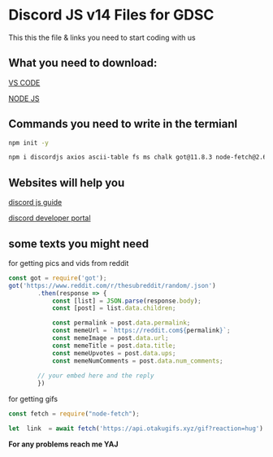 # Discord JS v14 Files for GDSC

This this the file & links you need to start coding with us

## What you need to download:

[VS CODE](https://code.visualstudio.com/download)

[NODE JS](https://nodejs.org/en/download/)

## Commands you need to write in the termianl

```bash
npm init -y
```

```bash
npm i discordjs axios ascii-table fs ms chalk got@11.8.3 node-fetch@2.6.7
```

## Websites will help you
[discord js guide](https://discordjs.guide/#before-you-begin)

[discord developer portal](https://discord.com/developers/applications)




## some texts you might need 
for getting pics and vids from reddit
```javascript
const got = require('got');
got('https://www.reddit.com/r/thesubreddit/random/.json')
        .then(response => {
            const [list] = JSON.parse(response.body);
            const [post] = list.data.children;

            const permalink = post.data.permalink;
            const memeUrl = `https://reddit.com${permalink}`;
            const memeImage = post.data.url;
            const memeTitle = post.data.title;
            const memeUpvotes = post.data.ups;
            const memeNumComments = post.data.num_comments;
	    
	    // your embed here and the reply
	    })
```

for getting gifs

```javascript
const fetch = require("node-fetch");

let  link  = await fetch('https://api.otakugifs.xyz/gif?reaction=hug').then(response => response.json());
```


**For any problems reach me YAJ**
